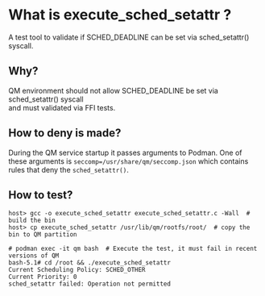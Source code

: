 # What is execute_sched_setattr ?

A test tool to validate if SCHED_DEADLINE can be set via sched_setattr() syscall.

## Why?
QM environment should not allow SCHED_DEADLINE be set via sched_setattr() syscall  
and must validated via FFI tests.

## How to deny is made?
During the QM service startup it passes arguments to Podman. One of these arguments is `seccomp=/usr/share/qm/seccomp.json` which contains rules that deny the `sched_setattr()`.

## How to test? 

```
host> gcc -o execute_sched_setattr execute_sched_setattr.c -Wall  # build the bin
host> cp execute_sched_setattr /usr/lib/qm/rootfs/root/  # copy the bin to QM partition

# podman exec -it qm bash  # Execute the test, it must fail in recent versions of QM
bash-5.1# cd /root && ./execute_sched_setattr
Current Scheduling Policy: SCHED_OTHER
Current Priority: 0
sched_setattr failed: Operation not permitted
```
